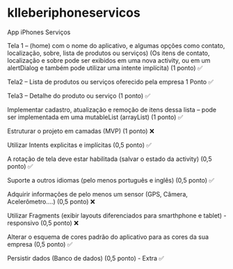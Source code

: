 # klleberiphoneservicos

App iPhones Serviços 

Tela 1 – (home) com o nome do aplicativo, e algumas opções como contato, localização, sobre, lista de produtos ou serviços) (Os itens de contato, localização e sobre pode ser exibidos em uma nova activity, ou em um alertDialog e também pode utilizar uma intente implícita) (1 ponto) ✅

Tela2 – Lista de produtos ou serviços oferecido pela empresa 1 Ponto ✅

Tela3 – Detalhe do produto ou serviço (1 ponto) ✅

Implementar cadastro, atualização e remoção de itens dessa lista – pode ser implementada em uma mutableList (arrayList)  (1 ponto) ✅

Estruturar o projeto em camadas (MVP) (1 ponto) ❌

Utilizar Intents explicitas e implícitas (0,5 ponto) ✅

A rotação de tela deve estar habilitada (salvar o estado da activity) (0,5 ponto) ✅

Suporte a outros idiomas (pelo menos português e inglês) (0,5 ponto) ✅

Adquirir informações de pelo menos um sensor (GPS, Câmera, Acelerômetro....) (0,5 ponto) ❌

Utilizar Fragments (exibir layouts diferenciados para smarthphone e tablet) - responsivo (0,5 ponto) ❌

Alterar o esquema de cores padrão do aplicativo para as cores da sua empresa (0,5 ponto) ✅

Persistir dados (Banco de dados) (0,5 ponto) - Extra  ✅
